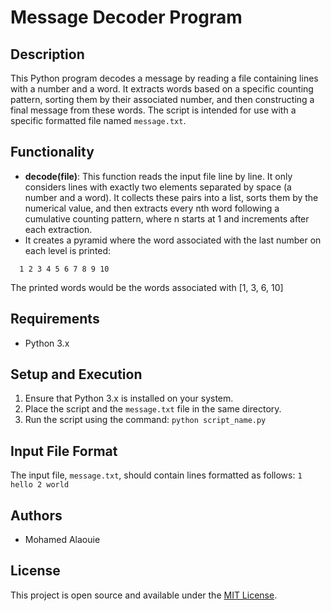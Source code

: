 # Message Decoder Program

## Description
This Python program decodes a message by reading a file containing lines with a number and a word. It extracts words based on a specific counting pattern, sorting them by their associated number, and then constructing a final message from these words. The script is intended for use with a specific formatted file named `message.txt`.

## Functionality
- **decode(file)**: This function reads the input file line by line. It only considers lines with exactly two elements separated by space (a number and a word). It collects these pairs into a list, sorts them by the numerical value, and then extracts every nth word following a cumulative counting pattern, where n starts at 1 and increments after each extraction.
- It creates a pyramid where the word associated with the last number on each level is printed:

`  
   1
  2 3
 4 5 6
7 8 9 10
`

The printed words would be the words associated with [1, 3, 6, 10]
## Requirements
- Python 3.x

## Setup and Execution
1. Ensure that Python 3.x is installed on your system.
2. Place the script and the `message.txt` file in the same directory.
3. Run the script using the command:
   `python script_name.py`

## Input File Format
The input file, `message.txt`, should contain lines formatted as follows:
`
1 hello
2 world
`

## Authors
- Mohamed Alaouie

## License
This project is open source and available under the [MIT License](https://opensource.org/licenses/MIT).

